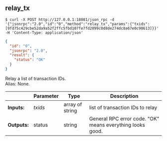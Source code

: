 ## **relay_tx**


```shell
$ curl -X POST http://127.0.0.1:18081/json_rpc -d '{"jsonrpc":"2.0","id":"0","method":"relay_tx","params":{"txids":[9fd75c429cbe52da9a52f2ffc5fbd107fe7fd2099c0d8de274dc8a67e0c98613]}}' -H 'Content-Type: application/json'
```
```json
{
  "id": "0",
  "jsonrpc": "2.0",
  "result": {
    "status": "OK"
  }
}
```
Relay a list of transaction IDs.  
Alias: None.  

|             | Parameter | Type            | Description
| ---         | ---       | ---             | ---
|**Inputs:**  | *txids*   | array of string | list of transaction IDs to relay
|**Outputs:** | status    | string          | General RPC error code. "OK" means everything looks good.

